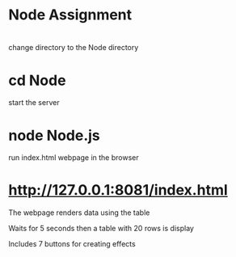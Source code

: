 # Node Assignment
#

change directory to the Node directory
# cd Node

start the server
# node Node.js

run index.html webpage in the browser
# http://127.0.0.1:8081/index.html

The webpage renders data using the table

Waits for 5 seconds then a table with 20 rows is display

Includes 7 buttons for creating effects